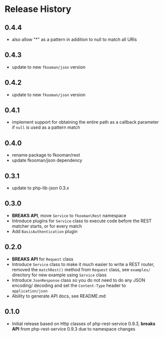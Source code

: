 # Release History

## 0.4.4
* also allow "*" as a pattern in addition to null to match all URIs

## 0.4.3
* update to new `fkooman/json` version

## 0.4.2
* update to new `fkooman/json` version

## 0.4.1
* implement support for obtaining the entire path as a callback parameter
  if `null` is used as a pattern match

## 0.4.0
* rename package to fkooman/rest
* update fkooman/json dependency

## 0.3.1
* update to php-lib-json 0.3.x

## 0.3.0
* **BREAKS API**, move `Service` to `fkooman\Rest` namespace
* Introduce plugins for `Service` class to execute code before
  the REST matcher starts, or for every match
* Add `BasicAuthentication` plugin

## 0.2.0
* **BREAKS API** for `Request` class
* Introduce `Service` class to make it much easier to write a REST router, 
  removed the `matchRest()` method from `Request` class, see `examples/` 
  directory for new example using `Service` class
* Introduce `JsonResponse` class so you do not need to do any JSON encoding/
  decoding and set the `Content-Type` header to `application/json`
* Ability to generate API docs, see README.md

## 0.1.0 
* Initial release based on Http classes of php-rest-service 0.9.3, **breaks
  API** from php-rest-service 0.9.3 due to namespace changes
